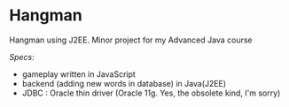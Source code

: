 # Hangman
Hangman using J2EE. Minor project for my Advanced Java course

*Specs:*
- gameplay written in JavaScript
- backend (adding new words in database) in Java(J2EE)
- JDBC : Oracle thin driver (Oracle 11g. Yes, the obsolete kind, I'm sorry)
